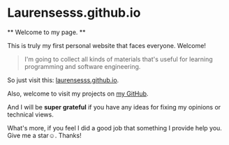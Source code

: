 # Laurensesss.github.io
** Welcome to my page. **

This is truly my first personal website that faces everyone. Welcome!

> I'm going to collect all kinds of materials that's useful for learning programming and software engineering.

So just visit this: [laurensesss.github.io](laurensesss.github.io).

Also, welcome to visit my projects on [my GitHub](https://github.com/Laurensesss).

And I will be **super grateful** if you have any ideas for fixing my opinions or technical views.

What's more, if you feel I did a good job that something I provide help you. Give me a star☺️. Thanks!

